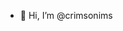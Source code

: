 - 👋 Hi, I’m @crimsonims
<!---
crimsonims/crimsonims is a ✨ special ✨ repository because its `README.md` (this file) appears on your GitHub profile.
You can click the Preview link to take a look at your changes.
--->
